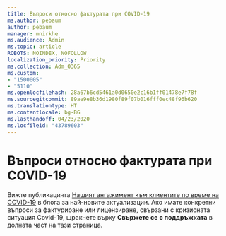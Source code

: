 ```yaml
---
title: Въпроси относно фактурата при COVID-19
ms.author: pebaum
author: pebaum
manager: mnirkhe
ms.audience: Admin
ms.topic: article
ROBOTS: NOINDEX, NOFOLLOW
localization_priority: Priority
ms.collection: Adm_O365
ms.custom:
- "1500005"
- "5110"
ms.openlocfilehash: 28a67b6cd5461a0d0650e2c16b1ff01478e7f78f
ms.sourcegitcommit: 89ae9e8b36d1980f89f07b016fff0ec48f96b620
ms.translationtype: HT
ms.contentlocale: bg-BG
ms.lasthandoff: 04/23/2020
ms.locfileid: "43789603"
---
```

# <a name="covid-19-invoice-questions"></a>Въпроси относно фактурата при COVID-19

Вижте публикацията [Нашият ангажимент към клиентите по време на COVID-19](https://www.microsoft.com/microsoft-365/blog/2020/03/05/our-commitment-to-customers-during-covid-19/) в блога за най-новите актуализации.  Ако имате конкретни въпроси за фактуриране или лицензиране, свързани с кризисната ситуация Covid-19, щракнете върху **Свържете се с поддръжката** в долната част на тази страница.

